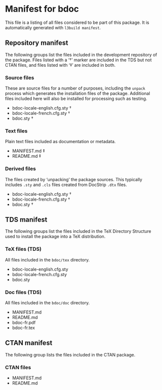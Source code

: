 # Manifest for bdoc

This file is a listing of all files considered to be part of this package.
It is automatically generated with `l3build manifest`.


## Repository manifest

The following groups list the files included in the development repository of the package.
Files listed with a ‘†’ marker are included in the TDS but not CTAN files, and files listed
with ‘‡’ are included in both.

### Source files

These are source files for a number of purposes, including the `unpack` process which
generates the installation files of the package. Additional files included here will also
be installed for processing such as testing.

* bdoc-locale-english.cfg.sty †
* bdoc-locale-french.cfg.sty †
* bdoc.sty †

### Text files

Plain text files included as documentation or metadata.

* MANIFEST.md ‡
* README.md ‡

### Derived files

The files created by ‘unpacking’ the package sources. This typically includes
`.sty` and `.cls` files created from DocStrip `.dtx` files.

* bdoc-locale-english.cfg.sty †
* bdoc-locale-french.cfg.sty †
* bdoc.sty †


## TDS manifest

The following groups list the files included in the TeX Directory Structure used to install
the package into a TeX distribution.

### TeX files (TDS)

All files included in the `bdoc/tex` directory.

* bdoc-locale-english.cfg.sty 
* bdoc-locale-french.cfg.sty 
* bdoc.sty 

### Doc files (TDS)

All files included in the `bdoc/doc` directory.

* MANIFEST.md 
* README.md 
* bdoc-fr.pdf 
* bdoc-fr.tex 


## CTAN manifest

The following group lists the files included in the CTAN package.

### CTAN files

* MANIFEST.md 
* README.md 
